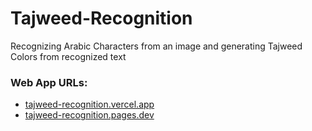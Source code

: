 # Tajweed-Recognition
Recognizing Arabic Characters from an image and generating Tajweed Colors from recognized text
### Web App URLs:
- <a href="https://tajweed-recognition.vercel.app">tajweed-recognition.vercel.app</a>
- <a href="https://tajweed-recognition.pages.dev">tajweed-recognition.pages.dev</a>

